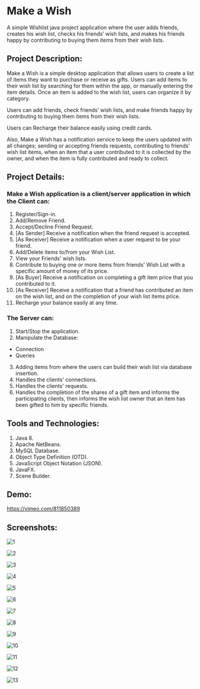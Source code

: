 # Make a Wish
A simple Wishlist java project application where the user adds friends, creates his wish list, checks his friends’ wish lists, and makes his friends happy by contributing to buying them items from their wish lists.

## Project Description:

Make a Wish is a simple desktop application that allows users to create a list of items they want to purchase or receive as gifts. 
Users can add items to their wish list by searching for them within the app, or manually entering the item details.
Once an item is added to the wish list, users can organize it by category.
 
Users can add friends, check friends’ wish lists, and make friends happy by contributing to buying them items from their wish lists.

Users can Recharge their balance easily using credit cards.

Also, Make a Wish has a notification service to keep the users updated with all changes; sending or accepting friends requests, contributing to friends' wish list items, when an item that a user contributed to it is collected by the owner, and when the item is fully contributed and ready to collect.

## Project Details:

### Make a Wish application is a client/server application in which the Client can:

1. Register/Sign-in.
2. Add/Remove Friend.
3. Accept/Decline Friend Request.
4. [As Sender] Receive a notification when the friend request is accepted.
5. [As Receiver] Receive a notification when a user request to be your friend.
6. Add/Delete items to/from your Wish List.
7. View your Friends' wish lists.
8. Contribute to buying one or more items from friends' Wish List with a specific amount of money of its price.
9. [As Buyer] Receive a notification on completing a gift item price that you contributed to it.
10. [As Receiver] Receive a notification that a friend has contributed an item on the wish list, and on the completion of your wish list items price.
11. Recharge your balance easily at any time.

### The Server can:

1. Start/Stop the application.
2. Manipulate the Database:
  - Connection
  - Queries
3. Adding items from where the users can build their wish list via database insertion.
4. Handles the clients' connections.
5. Handles the clients' requests.
6. Handles the completion of the shares of a gift item and informs the participating clients, then informs the wish list owner that an item has been gifted to him by specific friends.

## Tools and Technologies:

1. Java 8.
2. Apache NetBeans.
3. MySQL Database.
4. Object Type Definition (OTD).
5. JavaScript Object Notation (JSON).
6. JavaFX.
7. Scene Builder.

## Demo:

https://vimeo.com/811850389

## Screenshots:

![1](https://user-images.githubusercontent.com/46838441/227806739-0294a099-723a-485e-bdb2-3e09ae10fb55.png)

![2](https://user-images.githubusercontent.com/46838441/227806750-f69ef3f5-c8b7-479a-b3aa-c8a027065d68.png)

![3](https://user-images.githubusercontent.com/46838441/227806756-650db076-e058-4abd-92d3-628e4c591253.png)

![4](https://user-images.githubusercontent.com/46838441/227806764-2d720d5b-5860-45a8-8cd6-31b6bf783b9e.png)

![5](https://user-images.githubusercontent.com/46838441/227806776-b2262e40-a7a6-4025-b50d-bb94269efcff.png)

![6](https://user-images.githubusercontent.com/46838441/227806792-69f7015f-7d7d-4d53-afba-73bcc9a5f796.png)

![7](https://user-images.githubusercontent.com/46838441/227806800-fc624cc6-10a9-4482-bc3d-6762235fd214.png)

![8](https://user-images.githubusercontent.com/46838441/227806804-91569437-ba1c-4d59-931d-a741ffd7cfef.png)

![9](https://user-images.githubusercontent.com/46838441/227806812-06fede0a-7d81-4200-8ddb-5af83948f59f.png)

![10](https://user-images.githubusercontent.com/46838441/227806821-b433304d-364d-4d1f-854f-00f40bfc7998.png)

![11](https://user-images.githubusercontent.com/46838441/227806834-c8333dac-70d4-4709-97b1-abe5c516dd12.png)

![12](https://user-images.githubusercontent.com/46838441/227806841-a9597562-f770-4939-8ce7-eb3fee04d485.png)


![13](https://user-images.githubusercontent.com/46838441/227806852-91bc6d56-b55f-4271-aecc-e69893595914.png)
